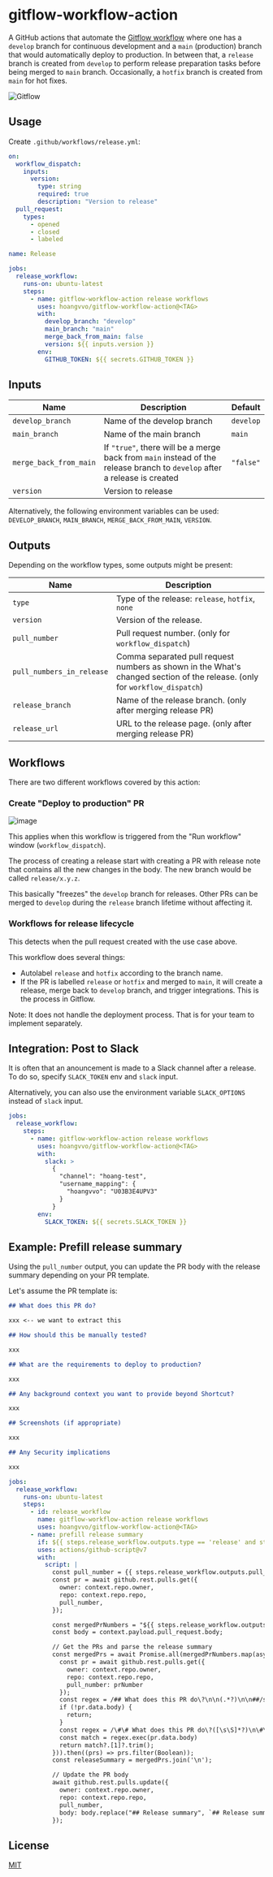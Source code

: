 # gitflow-workflow-action

A GitHub actions that automate the [Gitflow workflow](https://www.atlassian.com/git/tutorials/comparing-workflows/gitflow-workflow) where one has a `develop` branch for continuous development and a `main` (production) branch that would automatically deploy to production. In between that, a `release` branch is created from `develop` to perform release preparation tasks before being merged to `main` branch. Occasionally, a `hotfix` branch is created from `main` for hot fixes.

![Gitflow](https://user-images.githubusercontent.com/40987398/187112231-30c0f1f1-8153-44f7-82b3-df6ff475e525.svg)

## Usage

Create `.github/workflows/release.yml`:

```yaml
on:
  workflow_dispatch:
    inputs:
      version:
        type: string
        required: true
        description: "Version to release"
  pull_request:
    types:
      - opened
      - closed
      - labeled

name: Release

jobs:
  release_workflow:
    runs-on: ubuntu-latest
    steps:
      - name: gitflow-workflow-action release workflows
        uses: hoangvvo/gitflow-workflow-action@<TAG>
        with:
          develop_branch: "develop"
          main_branch: "main"
          merge_back_from_main: false
          version: ${{ inputs.version }}
        env:
          GITHUB_TOKEN: ${{ secrets.GITHUB_TOKEN }}
```

## Inputs

| Name                   | Description                                                                                                               | Default   |
| ---------------------- | ------------------------------------------------------------------------------------------------------------------------- | --------- |
| `develop_branch`       | Name of the develop branch                                                                                                | `develop` |
| `main_branch`          | Name of the main branch                                                                                                   | `main`    |
| `merge_back_from_main` | If `"true"`, there will be a merge back from `main` instead of the release branch to `develop` after a release is created | `"false"` |
| `version`              | Version to release                                                                                                        |           |

Alternatively, the following environment variables can be used: `DEVELOP_BRANCH`, `MAIN_BRANCH`, `MERGE_BACK_FROM_MAIN`, `VERSION`.

## Outputs

Depending on the workflow types, some outputs might be present:

| Name                      | Description                                                                                                                |
| ------------------------- | -------------------------------------------------------------------------------------------------------------------------- |
| `type`                    | Type of the release: `release`, `hotfix`, `none`                                                                           |
| `version`                 | Version of the release.                                                                                                    |
| `pull_number`             | Pull request number. (only for `workflow_dispatch`)                                                                        |
| `pull_numbers_in_release` | Comma separated pull request numbers as shown in the What's changed section of the release. (only for `workflow_dispatch`) |
| `release_branch`          | Name of the release branch. (only after merging release PR)                                                                |
| `release_url`             | URL to the release page. (only after merging release PR)                                                                   |

## Workflows

There are two different workflows covered by this action:

### Create "Deploy to production" PR

![image](https://user-images.githubusercontent.com/40987398/187032548-b51992fa-ae11-48e4-a4c7-1cd815d173f7.png)

This applies when this workflow is triggered from the "Run workflow" window (`workflow_dispatch`).

The process of creating a release start with creating a PR with release note that contains all the new changes in the body. The new branch would be called `release/x.y.z`.

This basically "freezes" the `develop` branch for releases. Other PRs can be merged to `develop` during the `release` branch lifetime without affecting it.

### Workflows for release lifecycle

This detects when the pull request created with the use case above.

This workflow does several things:

- Autolabel `release` and `hotfix` according to the branch name.
- If the PR is labelled `release` or `hotfix` and merged to `main`, it will create a release, merge back to `develop` branch, and trigger integrations. This is the process in Gitflow.

Note: It does not handle the deployment process. That is for your team to implement separately.

## Integration: Post to Slack

It is often that an anouncement is made to a Slack channel after a release. To do so, specify `SLACK_TOKEN` env and `slack` input.

Alternatively, you can also use the environment variable `SLACK_OPTIONS` instead of `slack` input.

```yaml
jobs:
  release_workflow:
    steps:
      - name: gitflow-workflow-action release workflows
        uses: hoangvvo/gitflow-workflow-action@<TAG>
        with:
          slack: >
            {
              "channel": "hoang-test",
              "username_mapping": {
                "hoangvvo": "U03B3E4UPV3"
              }
            }
        env:
          SLACK_TOKEN: ${{ secrets.SLACK_TOKEN }}
```

## Example: Prefill release summary

Using the `pull_number` output, you can update the PR body with the release summary depending on your PR template.

Let's assume the PR template is:

```md
## What does this PR do?

xxx <-- we want to extract this

## How should this be manually tested?

xxx

## What are the requirements to deploy to production?

xxx

## Any background context you want to provide beyond Shortcut?

xxx

## Screenshots (if appropriate)

xxx

## Any Security implications

xxx
```

```yaml
jobs:
  release_workflow:
    runs-on: ubuntu-latest
    steps:
      - id: release_workflow
        name: gitflow-workflow-action release workflows
        uses: hoangvvo/gitflow-workflow-action@<TAG>
      - name: prefill release summary
        if: ${{ steps.release_workflow.outputs.type == 'release' and steps.release_workflow.outputs.pull_number and steps.release_workflow.outputs.pull_numbers_in_release }}
        uses: actions/github-script@v7
        with:
          script: |
            const pull_number = {{ steps.release_workflow.outputs.pull_number }};
            const pr = await github.rest.pulls.get({
              owner: context.repo.owner,
              repo: context.repo.repo,
              pull_number,
            });

            const mergedPrNumbers = "${{ steps.release_workflow.outputs.pull_numbers_in_release }}".split(',').map(Number);
            const body = context.payload.pull_request.body;

            // Get the PRs and parse the release summary
            const mergedPrs = await Promise.all(mergedPrNumbers.map(async (prNumber) => {
              const pr = await github.rest.pulls.get({
                owner: context.repo.owner,
                repo: context.repo.repo,
                pull_number: prNumber
              });
              const regex = /## What does this PR do\?\n\n(.*?)\n\n##/s;
              if (!pr.data.body) {
                return;
              }
              const regex = /\#\# What does this PR do\?([\s\S]*?)\n\#\#/gm;
              const match = regex.exec(pr.data.body)
              return match?.[1]?.trim();
            })).then((prs) => prs.filter(Boolean));
            const releaseSummary = mergedPrs.join('\n');

            // Update the PR body
            await github.rest.pulls.update({
              owner: context.repo.owner,
              repo: context.repo.repo,
              pull_number,
              body: body.replace("## Release summary", `## Release summary\n\n${releaseSummary}`)
            });
```

## License

[MIT](LICENSE)
